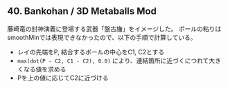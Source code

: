 ## 40. Bankohan / 3D Metaballs Mod

藤崎竜の封神演義に登場する武器「盤古旛」をイメージした。
ボールの粘りはsmoothMinでは表現できなかったので、以下の手順で計算している。

- レイの先端をP, 結合するボールの中心をC1, C2とする
- `max(dot(P - C2, C1 - C2), 0.0)` により、連結箇所に近づくにつれて大きくなる値を求める
- Pを上の値に応じてC2に近づける
